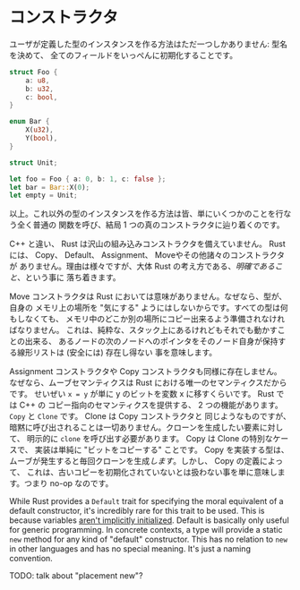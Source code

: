 <!--
# Constructors
-->

# コンストラクタ

<!--
There is exactly one way to create an instance of a user-defined type: name it,
and initialize all its fields at once:
-->

ユーザが定義した型のインスタンスを作る方法はただ一つしかありません: 型名を決めて、
全てのフィールドをいっぺんに初期化することです。

```rust
struct Foo {
    a: u8,
    b: u32,
    c: bool,
}

enum Bar {
    X(u32),
    Y(bool),
}

struct Unit;

let foo = Foo { a: 0, b: 1, c: false };
let bar = Bar::X(0);
let empty = Unit;
```

<!--
That's it. Every other way you make an instance of a type is just calling a
totally vanilla function that does some stuff and eventually bottoms out to The
One True Constructor.
-->

以上。これ以外の型のインスタンスを作る方法は皆、単にいくつかのことを行なう全く普通の
関数を呼び、結局 1 つの真のコンストラクタに辿り着くのです。

<!--
Unlike C++, Rust does not come with a slew of built-in kinds of constructor.
There are no Copy, Default, Assignment, Move, or whatever constructors. The
reasons for this are varied, but it largely boils down to Rust's philosophy of
*being explicit*.
-->

C++ と違い、 Rust は沢山の組み込みコンストラクタを備えていません。
 Rust には、 Copy、 Default、 Assignment、 Moveやその他諸々のコンストラクタが
ありません。理由は様々ですが、大体 Rust の考え方である、*明確であること*、という事に
落ち着きます。

<!--
Move constructors are meaningless in Rust because we don't enable types to
"care" about their location in memory. Every type must be ready for it to be
blindly memcopied to somewhere else in memory. This means pure on-the-stack-but-
still-movable intrusive linked lists are simply not happening in Rust (safely).
-->
Move コンストラクタは Rust においては意味がありません。なぜなら、型が、自身の
メモリ上の場所を "気にする" ようにはしないからです。すべての型は何もしなくても、
メモリ中のどこか別の場所にコピー出来るよう準備されなければなりません。
これは、純粋な、スタック上にあるけれどもそれでも動かすことの出来る、
あるノードの次のノードへのポインタをそのノード自身が保持する線形リストは (安全には) 存在し得ない
事を意味します。

<!--
Assignment and copy constructors similarly don't exist because move semantics
are the only semantics in Rust. At most `x = y` just moves the bits of y into
the x variable. Rust does provide two facilities for providing C++'s copy-
oriented semantics: `Copy` and `Clone`. Clone is our moral equivalent of a copy
constructor, but it's never implicitly invoked. You have to explicitly call
`clone` on an element you want to be cloned. Copy is a special case of Clone
where the implementation is just "copy the bits". Copy types *are* implicitly
cloned whenever they're moved, but because of the definition of Copy this just
means not treating the old copy as uninitialized -- a no-op.
-->

Assignment コンストラクタや Copy コンストラクタも同様に存在しません。
なぜなら、ムーブセマンティクスは Rust における唯一のセマンティクスだからです。
せいぜい `x = y` が単に y のビットを変数 x に移すくらいです。 Rust では C++ の
コピー指向のセマンティクスを提供する、 2 つの機能があります。 `Copy` と `Clone` です。 Clone は Copy コンストラクタと
同じようなものですが、暗黙に呼び出されることは一切ありません。クローンを生成したい要素に対して、
明示的に `clone` を呼び出す必要があります。 Copy は Clone の特別なケースで、
実装は単純に "ビットをコピーする" ことです。 Copy を実装する型は、
ムーブが発生すると毎回クローンを生成*します*。しかし、 Copy の定義によって、
これは、古いコピーを初期化されていないとは扱わない事を単に意味します。つまり no-op なのです。

While Rust provides a `Default` trait for specifying the moral equivalent of a
default constructor, it's incredibly rare for this trait to be used. This is
because variables [aren't implicitly initialized][uninit]. Default is basically
only useful for generic programming. In concrete contexts, a type will provide a
static `new` method for any kind of "default" constructor. This has no relation
to `new` in other languages and has no special meaning. It's just a naming
convention.

TODO: talk about "placement new"?

[uninit]: uninitialized.html
